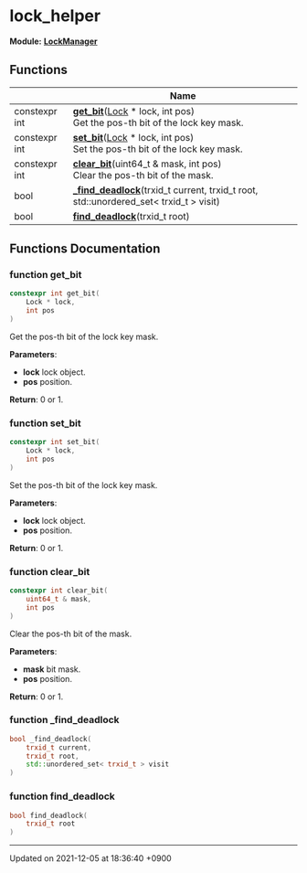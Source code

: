 

# lock_helper

**Module:** **[LockManager](/Modules/LockManager)**



## Functions

|                | Name           |
| -------------- | -------------- |
| constexpr int | **[get_bit](/Namespaces/lock_helper#function-get_bit)**(<a href="/Classes/Lock">Lock</a> * lock, int pos)<br>Get the pos-th bit of the lock key mask.  |
| constexpr int | **[set_bit](/Namespaces/lock_helper#function-set_bit)**(<a href="/Classes/Lock">Lock</a> * lock, int pos)<br>Set the pos-th bit of the lock key mask.  |
| constexpr int | **[clear_bit](/Namespaces/lock_helper#function-clear_bit)**(uint64_t & mask, int pos)<br>Clear the pos-th bit of the mask.  |
| bool | **[_find_deadlock](/Namespaces/lock_helper#function-_find_deadlock)**(trxid_t current, trxid_t root, std::unordered_set< trxid_t > visit) |
| bool | **[find_deadlock](/Namespaces/lock_helper#function-find_deadlock)**(trxid_t root) |


## Functions Documentation

### function get_bit

```cpp
constexpr int get_bit(
    Lock * lock,
    int pos
)
```

Get the pos-th bit of the lock key mask. 

**Parameters**: 

  * **lock** lock object. 
  * **pos** position. 


**Return**: 0 or 1. 

### function set_bit

```cpp
constexpr int set_bit(
    Lock * lock,
    int pos
)
```

Set the pos-th bit of the lock key mask. 

**Parameters**: 

  * **lock** lock object. 
  * **pos** position. 


**Return**: 0 or 1. 

### function clear_bit

```cpp
constexpr int clear_bit(
    uint64_t & mask,
    int pos
)
```

Clear the pos-th bit of the mask. 

**Parameters**: 

  * **mask** bit mask. 
  * **pos** position. 


**Return**: 0 or 1. 

### function _find_deadlock

```cpp
bool _find_deadlock(
    trxid_t current,
    trxid_t root,
    std::unordered_set< trxid_t > visit
)
```


### function find_deadlock

```cpp
bool find_deadlock(
    trxid_t root
)
```






-------------------------------

Updated on 2021-12-05 at 18:36:40 +0900